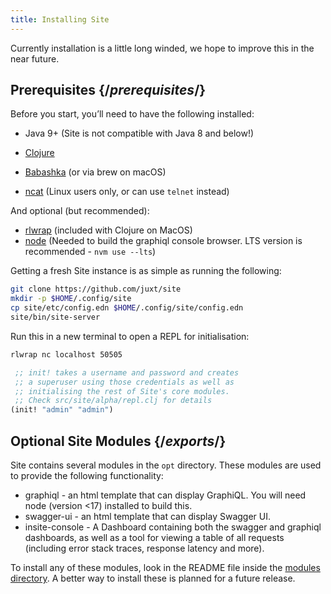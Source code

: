 ```yaml
---
title: Installing Site
---
```


<Intro>

Currently installation is a little long winded, we hope to improve this in the near future.

</Intro>

## Prerequisites {/_prerequisites_/}

Before you start, you’ll need to have the following installed:

- Java 9+ (Site is not compatible with Java 8 and below!)

- [Clojure](https://clojure.org/guides/getting_started)

- [Babashka](https://github.com/babashka/babashka/releases) (or via brew on macOS)

- [ncat](https://nmap.org/book/inst-linux.html) (Linux users only, or can use `telnet` instead)

And optional (but recommended):

- [rlwrap](https://github.com/hanslub42/rlwrap) (included with Clojure on MacOS)
- [node](https://nodejs.dev/download/package-manager/#nvm) (Needed to build the graphiql console browser. LTS version is recommended - `nvm use --lts`)

Getting a fresh Site instance is as simple as running the following:

<PackageImport>

```bash
git clone https://github.com/juxt/site
mkdir -p $HOME/.config/site
cp site/etc/config.edn $HOME/.config/site/config.edn
site/bin/site-server
```

Run this in a new terminal to open a REPL for initialisation:

```bash
rlwrap nc localhost 50505
```

```clojure Site REPL
 ;; init! takes a username and password and creates
 ;; a superuser using those credentials as well as
 ;; initialising the rest of Site's core modules.
 ;; Check src/site/alpha/repl.clj for details
(init! "admin" "admin")
```

</PackageImport>

## Optional Site Modules {/_exports_/}

Site contains several modules in the `opt` directory. These modules are used to provide the following functionality:

- graphiql - an html template that can display GraphiQL. You will need node (version <17) installed to build this.
- swagger-ui - an html template that can display Swagger UI.
- insite-console - A Dashboard containing both the swagger and graphiql dashboards, as well as a tool for viewing a table of all requests (including error stack traces, response latency and more).

To install any of these modules, look in the README file inside the [modules directory](https://github.com/juxt/site/tree/master/opt). A better way to install these is planned for a future release.
